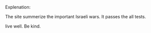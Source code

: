 Explenation:

The site summerize the important Israeli wars.
It passes the all tests.

live well.
Be kind.